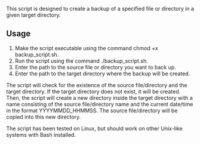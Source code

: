 This script is designed to create a backup of a specified file or directory in a given target directory.

## Usage

1. Make the script executable using the command chmod +x backup_script.sh.
2. Run the script using the command ./backup_script.sh.
3. Enter the path to the source file or directory you want to back up.
4. Enter the path to the target directory where the backup will be created.

The script will check for the existence of the source file/directory and the target directory. If the target directory does not exist, it will be created. Then, the script will create a new directory inside the target directory with a name consisting of the source file/directory name and the current date/time in the format YYYYMMDD_HHMMSS. The source file/directory will be copied into this new directory.


The script has been tested on Linux, but should work on other Unix-like systems with Bash installed.
